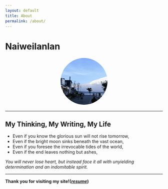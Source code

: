 ```yaml
---
layout: default
title: About
permalink: /about/
---
```


# Naiweilanlan

<img src="/assets/images/avatar.png" alt="Avatar" style="width:150px; height:150px; border-radius:50%; display:block; margin:20px auto;">

---

## My Thinking, My Writing, My Life

- Even if you know the glorious sun will not rise tomorrow,  
- Even if the bright moon sinks beneath the vast ocean,  
- Even if you foresee the irrevocable tides of the world,  
- Even if the end leaves nothing but ashes,  

*You will never lose heart, but instead face it all with unyielding determination and an indomitable spirit.*

---

**Thank you for visiting my site!(*[resume](/resume/index.html)*)**

